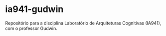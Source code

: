 # ia941-gudwin
Repositório para a disciplina Laboratório de Arquiteturas Cognitivas (IA941), com o professor Gudwin.
